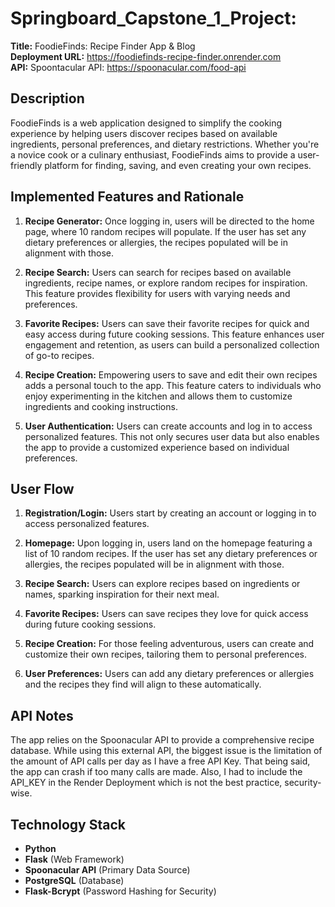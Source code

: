 # Springboard_Capstone_1_Project: 

**Title:** FoodieFinds: Recipe Finder App & Blog  
**Deployment URL:** https://foodiefinds-recipe-finder.onrender.com  
**API:** Spoontacular API: https://spoonacular.com/food-api  

## Description
FoodieFinds is a web application designed to simplify the cooking experience by helping users discover recipes based on available ingredients, personal preferences, and dietary restrictions. Whether you're a novice cook or a culinary enthusiast, FoodieFinds aims to provide a user-friendly platform for finding, saving, and even creating your own recipes.

## Implemented Features and Rationale
1. **Recipe Generator:** Once logging in, users will be directed to the home page, where 10 random recipes will populate. If the user has set any dietary preferences or allergies, the recipes populated will be in alignment with those.
   
2. **Recipe Search:** Users can search for recipes based on available ingredients, recipe names, or explore random recipes for inspiration. This feature provides flexibility for users with varying needs and preferences.
   
3. **Favorite Recipes:** Users can save their favorite recipes for quick and easy access during future cooking sessions. This feature enhances user engagement and retention, as users can build a personalized collection of go-to recipes.

4. **Recipe Creation:** Empowering users to save and edit their own recipes adds a personal touch to the app. This feature caters to individuals who enjoy experimenting in the kitchen and allows them to customize ingredients and cooking instructions.

5. **User Authentication:** Users can create accounts and log in to access personalized features. This not only secures user data but also enables the app to provide a customized experience based on individual preferences.

## User Flow
1. **Registration/Login:** Users start by creating an account or logging in to access personalized features.
   
2. **Homepage:** Upon logging in, users land on the homepage featuring a list of 10 random recipes. If the user has set any dietary preferences or allergies, the recipes populated will be in alignment with those.

3. **Recipe Search:** Users can explore recipes based on ingredients or names, sparking inspiration for their next meal.

4. **Favorite Recipes:** Users can save recipes they love for quick access during future cooking sessions.

5. **Recipe Creation:** For those feeling adventurous, users can create and customize their own recipes, tailoring them to personal preferences.

6. **User Preferences:** Users can add any dietary preferences or allergies and the recipes they find will align to these automatically.

## API Notes
The app relies on the Spoonacular API to provide a comprehensive recipe database. While using this external API, the biggest issue is the limitation of the amount of API calls per day as I have a free API Key. That being said, the app can crash if too many calls are made. Also, I had to include the API_KEY in the Render Deployment which is not the best practice, security-wise.

## Technology Stack
- **Python**
- **Flask** (Web Framework)
- **Spoonacular API** (Primary Data Source)
- **PostgreSQL** (Database)
- **Flask-Bcrypt** (Password Hashing for Security)


